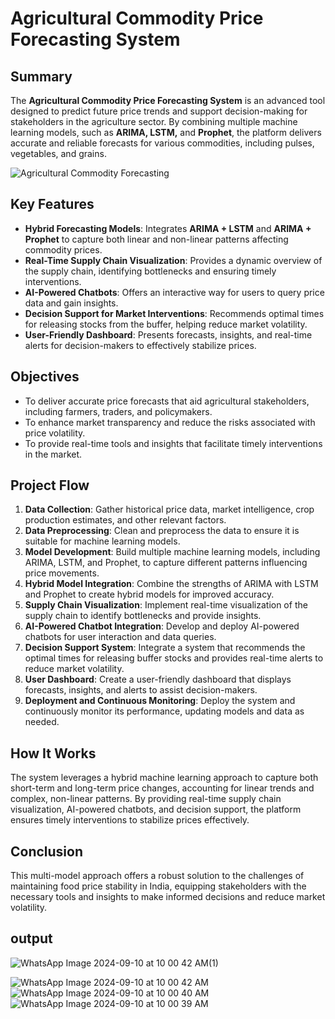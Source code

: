# Agricultural Commodity Price Forecasting System

## Summary

The **Agricultural Commodity Price Forecasting System** is an advanced tool designed to predict future price trends and support decision-making for stakeholders in the agriculture sector. By combining multiple machine learning models, such as **ARIMA, LSTM,** and **Prophet**, the platform delivers accurate and reliable forecasts for various commodities, including pulses, vegetables, and grains.

![Agricultural Commodity Forecasting](images/122.png)

## Key Features

- **Hybrid Forecasting Models**: Integrates **ARIMA + LSTM** and **ARIMA + Prophet** to capture both linear and non-linear patterns affecting commodity prices.
- **Real-Time Supply Chain Visualization**: Provides a dynamic overview of the supply chain, identifying bottlenecks and ensuring timely interventions.
- **AI-Powered Chatbots**: Offers an interactive way for users to query price data and gain insights.
- **Decision Support for Market Interventions**: Recommends optimal times for releasing stocks from the buffer, helping reduce market volatility.
- **User-Friendly Dashboard**: Presents forecasts, insights, and real-time alerts for decision-makers to effectively stabilize prices.

## Objectives

- To deliver accurate price forecasts that aid agricultural stakeholders, including farmers, traders, and policymakers.
- To enhance market transparency and reduce the risks associated with price volatility.
- To provide real-time tools and insights that facilitate timely interventions in the market.

## Project Flow

1. **Data Collection**: Gather historical price data, market intelligence, crop production estimates, and other relevant factors.
2. **Data Preprocessing**: Clean and preprocess the data to ensure it is suitable for machine learning models.
3. **Model Development**: Build multiple machine learning models, including ARIMA, LSTM, and Prophet, to capture different patterns influencing price movements.
4. **Hybrid Model Integration**: Combine the strengths of ARIMA with LSTM and Prophet to create hybrid models for improved accuracy.
5. **Supply Chain Visualization**: Implement real-time visualization of the supply chain to identify bottlenecks and provide insights.
6. **AI-Powered Chatbot Integration**: Develop and deploy AI-powered chatbots for user interaction and data queries.
7. **Decision Support System**: Integrate a system that recommends the optimal times for releasing buffer stocks and provides real-time alerts to reduce market volatility.
8. **User Dashboard**: Create a user-friendly dashboard that displays forecasts, insights, and alerts to assist decision-makers.
9. **Deployment and Continuous Monitoring**: Deploy the system and continuously monitor its performance, updating models and data as needed.

## How It Works


The system leverages a hybrid machine learning approach to capture both short-term and long-term price changes, accounting for linear trends and complex, non-linear patterns. By providing real-time supply chain visualization, AI-powered chatbots, and decision support, the platform ensures timely interventions to stabilize prices effectively.

## Conclusion

This multi-model approach offers a robust solution to the challenges of maintaining food price stability in India, equipping stakeholders with the necessary tools and insights to make informed decisions and reduce market volatility.

## output
![WhatsApp Image 2024-09-10 at 10 00 42 AM(1)](https://github.com/user-attachments/assets/6b713b59-8a87-4767-986c-cd67764e812e)

![WhatsApp Image 2024-09-10 at 10 00 42 AM](https://github.com/user-attachments/assets/17f2f0ca-70b5-4594-9834-8f7fe8bd4f1a)
![WhatsApp Image 2024-09-10 at 10 00 40 AM](https://github.com/user-attachments/assets/5df4c903-2a34-4c71-a254-ec2602fb259b)
![WhatsApp Image 2024-09-10 at 10 00 39 AM](https://github.com/user-attachments/assets/057d3b02-4e70-44ad-8c77-3ab440c1bc6c)
